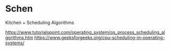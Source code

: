 # Schen

Kitchen + Scheduling Algorithms

https://www.tutorialspoint.com/operating_system/os_process_scheduling_algorithms.htm
https://www.geeksforgeeks.org/cpu-scheduling-in-operating-systems/
